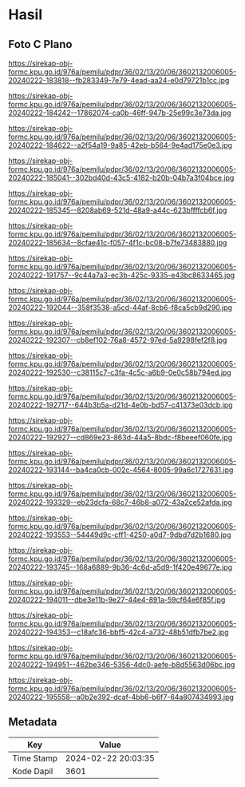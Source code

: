 # Hasil

## Foto C Plano

https://sirekap-obj-formc.kpu.go.id/976a/pemilu/pdpr/36/02/13/20/06/3602132006005-20240222-183818--fb283349-7e79-4ead-aa24-e0d79721b1cc.jpg

https://sirekap-obj-formc.kpu.go.id/976a/pemilu/pdpr/36/02/13/20/06/3602132006005-20240222-184242--17862074-ca0b-46ff-947b-25e99c3e73da.jpg

https://sirekap-obj-formc.kpu.go.id/976a/pemilu/pdpr/36/02/13/20/06/3602132006005-20240222-184622--a2f54a19-9a85-42eb-b564-9e4ad175e0e3.jpg

https://sirekap-obj-formc.kpu.go.id/976a/pemilu/pdpr/36/02/13/20/06/3602132006005-20240222-185041--302bd40d-43c5-4182-b20b-04b7a3f04bce.jpg

https://sirekap-obj-formc.kpu.go.id/976a/pemilu/pdpr/36/02/13/20/06/3602132006005-20240222-185345--8208ab69-521d-48a9-a44c-623bffffcb6f.jpg

https://sirekap-obj-formc.kpu.go.id/976a/pemilu/pdpr/36/02/13/20/06/3602132006005-20240222-185634--8cfae41c-f057-4f1c-bc08-b7fe73483880.jpg

https://sirekap-obj-formc.kpu.go.id/976a/pemilu/pdpr/36/02/13/20/06/3602132006005-20240222-191757--9c44a7a3-ec3b-425c-9335-e43bc8633465.jpg

https://sirekap-obj-formc.kpu.go.id/976a/pemilu/pdpr/36/02/13/20/06/3602132006005-20240222-192044--358f3538-a5cd-44af-8cb6-f8ca5cb9d290.jpg

https://sirekap-obj-formc.kpu.go.id/976a/pemilu/pdpr/36/02/13/20/06/3602132006005-20240222-192307--cb8ef102-76a8-4572-97ed-5a9298fef2f8.jpg

https://sirekap-obj-formc.kpu.go.id/976a/pemilu/pdpr/36/02/13/20/06/3602132006005-20240222-192530--c38115c7-c3fa-4c5c-a6b9-0e0c58b794ed.jpg

https://sirekap-obj-formc.kpu.go.id/976a/pemilu/pdpr/36/02/13/20/06/3602132006005-20240222-192717--644b3b5a-d21d-4e0b-bd57-c41373e03dcb.jpg

https://sirekap-obj-formc.kpu.go.id/976a/pemilu/pdpr/36/02/13/20/06/3602132006005-20240222-192927--cd869e23-863d-44a5-8bdc-f8beeef060fe.jpg

https://sirekap-obj-formc.kpu.go.id/976a/pemilu/pdpr/36/02/13/20/06/3602132006005-20240222-193144--ba4ca0cb-002c-4564-8005-99a6c1727631.jpg

https://sirekap-obj-formc.kpu.go.id/976a/pemilu/pdpr/36/02/13/20/06/3602132006005-20240222-193329--eb23dcfa-68c7-46b8-a072-43a2ce52afda.jpg

https://sirekap-obj-formc.kpu.go.id/976a/pemilu/pdpr/36/02/13/20/06/3602132006005-20240222-193553--54449d9c-cff1-4250-a0d7-9dbd7d2b1680.jpg

https://sirekap-obj-formc.kpu.go.id/976a/pemilu/pdpr/36/02/13/20/06/3602132006005-20240222-193745--168a6889-9b36-4c6d-a5d9-1f420e49677e.jpg

https://sirekap-obj-formc.kpu.go.id/976a/pemilu/pdpr/36/02/13/20/06/3602132006005-20240222-194011--dbe3e11b-9e27-44e4-891a-59cf64e6f85f.jpg

https://sirekap-obj-formc.kpu.go.id/976a/pemilu/pdpr/36/02/13/20/06/3602132006005-20240222-194353--c18afc36-bbf5-42c4-a732-48b51dfb7be2.jpg

https://sirekap-obj-formc.kpu.go.id/976a/pemilu/pdpr/36/02/13/20/06/3602132006005-20240222-194951--462be346-5356-4dc0-aefe-b8d5563d06bc.jpg

https://sirekap-obj-formc.kpu.go.id/976a/pemilu/pdpr/36/02/13/20/06/3602132006005-20240222-195558--a0b2e392-dcaf-4bb6-b6f7-64a807434993.jpg


## Metadata

| Key        | Value               |
| ---------- | ------------------- |
| Time Stamp | 2024-02-22 20:03:35 |
| Kode Dapil | 3601                |



